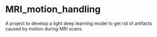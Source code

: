 # MRI_motion_handling
A project to develop a light deep learning model to get rid of artifacts caused by motion during MRI scans.
